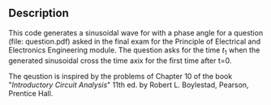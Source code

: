## Description
This code generates a sinusoidal wave for with a phase angle for a question (file: question.pdf) asked in the final exam for the Principle of Electrical and Electronics Engineering module.
The question asks for the time $t_1$ when the generated sinusoidal cross the time axix for the first time after t=0.
 
 The qeustion is inspired by the problems of Chapter 10 of the book "*Introductory Circuit Analysis*" 11th ed. by Robert L. Boylestad, Pearson, Prentice Hall.
